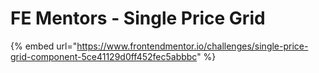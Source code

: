 # FE Mentors - Single Price Grid

{% embed url="https://www.frontendmentor.io/challenges/single-price-grid-component-5ce41129d0ff452fec5abbbc" %}



